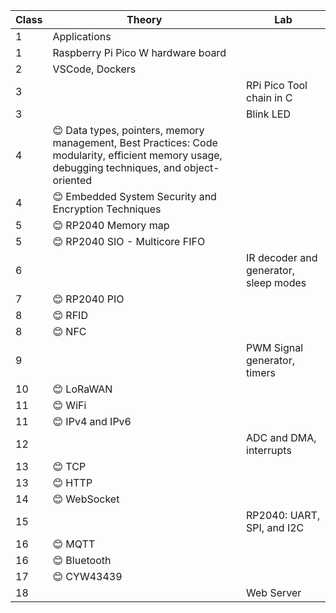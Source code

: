 
| Class | Theory                                               | Lab                                      |
|-------|------------------------------------------------------|------------------------------------------|
| 1     | Applications                                        |                                          |
| 1     | Raspberry Pi Pico W hardware board                           |                                          |
| 2     | VSCode, Dockers                                     |                                          |
| 3     |                                                    | RPi Pico Tool chain in C                |
| 3     |                                                    | Blink LED                               |
| 4     | 😊 Data types, pointers, memory management, Best Practices: Code modularity, efficient memory usage, debugging techniques, and object-oriented | |
| 4     | 😊 Embedded System Security and Encryption Techniques |                                          |
| 5     | 😊 RP2040 Memory map                                   |                                          |
| 5     | 😊 RP2040 SIO - Multicore FIFO                       |                                          |
| 6     |                                                    | IR decoder and generator, sleep modes        |
| 7     | 😊 RP2040 PIO                                         |                                          |
| 8     | 😊 RFID                                              |                                          |
| 8     | 😊 NFC                                               |                                          |
| 9     |                                                    | PWM Signal generator, timers            |
| 10    | 😊 LoRaWAN                                           |                                          |
| 11    | 😊 WiFi                                              |                                          |
| 11    | 😊 IPv4 and IPv6                                       |                                          |
| 12    |                                                    | ADC and DMA, interrupts                 |
| 13    | 😊 TCP                                               |                                          |
| 13    | 😊 HTTP                                              |                                          |
| 14    | 😊 WebSocket                                         |                                          |
| 15    |                                                    | RP2040: UART, SPI, and I2C                   |
| 16    | 😊 MQTT                                              |                                          |
| 16    | 😊 Bluetooth                                         |                                          |
| 17    | 😊 CYW43439                                          |                                          |
| 18    |                                                    | Web Server                              |
